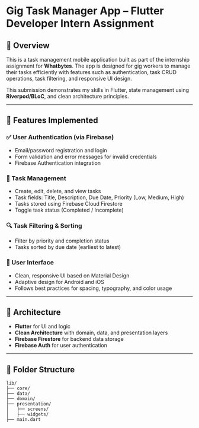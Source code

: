 # Gig Task Manager App – Flutter Developer Intern Assignment

## 📄 Overview

This is a task management mobile application built as part of the internship assignment for **Whatbytes**. The app is designed for gig workers to manage their tasks efficiently with features such as authentication, task CRUD operations, task filtering, and responsive UI design.

This submission demonstrates my skills in Flutter, state management using **Riverpod/BLoC**, and clean architecture principles.

---

## 🚀 Features Implemented

### ✅ User Authentication (via Firebase)
- Email/password registration and login
- Form validation and error messages for invalid credentials
- Firebase Authentication integration

### 📝 Task Management
- Create, edit, delete, and view tasks
- Task fields: Title, Description, Due Date, Priority (Low, Medium, High)
- Tasks stored using Firebase Cloud Firestore
- Toggle task status (Completed / Incomplete)

### 🔍 Task Filtering & Sorting
- Filter by priority and completion status
- Tasks sorted by due date (earliest to latest)

### 🎨 User Interface
- Clean, responsive UI based on Material Design
- Adaptive design for Android and iOS
- Follows best practices for spacing, typography, and color usage

---

## 🧱 Architecture

- **Flutter** for UI and logic
- **Clean Architecture** with domain, data, and presentation layers
- **Firebase Firestore** for backend data storage
- **Firebase Auth** for user authentication

---

## 📁 Folder Structure

```plaintext
lib/
├── core/
├── data/
├── domain/
├── presentation/
│   ├── screens/
│   ├── widgets/
├── main.dart
